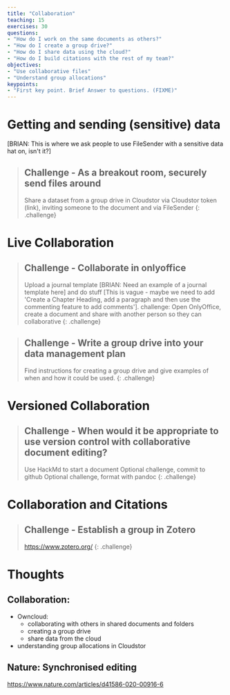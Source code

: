 ```yaml
---
title: "Collaboration"
teaching: 15
exercises: 30
questions:
- "How do I work on the same documents as others?"
- "How do I create a group drive?"
- "How do I share data using the cloud?"
- "How do I build citations with the rest of my team?"
objectives:
- "Use collaborative files"
- "Understand group allocations"
keypoints:
- "First key point. Brief Answer to questions. (FIXME)"
---
```


# Getting and sending (sensitive) data

 [BRIAN: This is where we ask people to use FileSender with a sensitive data hat on, isn't it?]
> ## Challenge - As a breakout room, securely send files around
>
> Share a dataset from a group drive in Cloudstor via Cloudstor token (link), inviting someone to the document and via FileSender
{: .challenge}

# Live Collaboration

> ## Challenge - Collaborate in onlyoffice
> Upload a journal template [BRIAN: Need an example of a journal template here] and do stuff [This is vague - maybe we need to add 'Create a Chapter Heading, add a paragraph and then use the commenting feature to add comments'].
> challenge: Open OnlyOffice, create a document and share with another person so they can collaborative
{: .challenge}


> ## Challenge - Write a group drive into your data management plan
> Find instructions for creating a group drive and give examples of when and how it could be used.
{: .challenge}

# Versioned Collaboration

> ## Challenge - When would it be appropriate to use version control with collaborative document editing?
> Use HackMd to start a document
> Optional challenge, commit to github
> Optional challenge, format with pandoc
{: .challenge}

# Collaboration and Citations

> ## Challenge - Establish a group in Zotero
>  https://www.zotero.org/
{: .challenge}

# Thoughts

## Collaboration:
* Owncloud:
    * collaborating with others in shared documents and folders
    * creating a group drive
    * share data from the cloud
* understanding group allocations in Cloudstor




## Nature: Synchronised editing

https://www.nature.com/articles/d41586-020-00916-6
